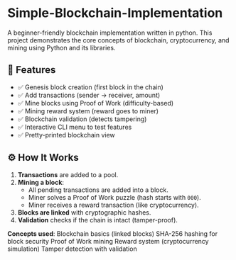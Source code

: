 # Simple-Blockchain-Implementation

A beginner-friendly blockchain implementation written in python.
This project demonstrates the core concepts of blockchain, cryptocurrency, and mining using Python and its libraries.

## 🚀 Features
- ✅ Genesis block creation (first block in the chain)  
- ✅ Add transactions (sender → receiver, amount)  
- ✅ Mine blocks using Proof of Work (difficulty-based)  
- ✅ Mining reward system (reward goes to miner)  
- ✅ Blockchain validation (detects tampering)  
- ✅ Interactive CLI menu to test features  
- ✅ Pretty-printed blockchain view  

## ⚙️ How It Works
1. **Transactions** are added to a pool.  
2. **Mining a block**:  
   - All pending transactions are added into a block.  
   - Miner solves a Proof of Work puzzle (hash starts with `000`).  
   - Miner receives a reward transaction (like cryptocurrency).  
3. **Blocks are linked** with cryptographic hashes.  
4. **Validation** checks if the chain is intact (tamper-proof).  

**Concepts used**:
Blockchain basics (linked blocks)
SHA-256 hashing for block security
Proof of Work mining
Reward system (cryptocurrency simulation)
Tamper detection with validation


